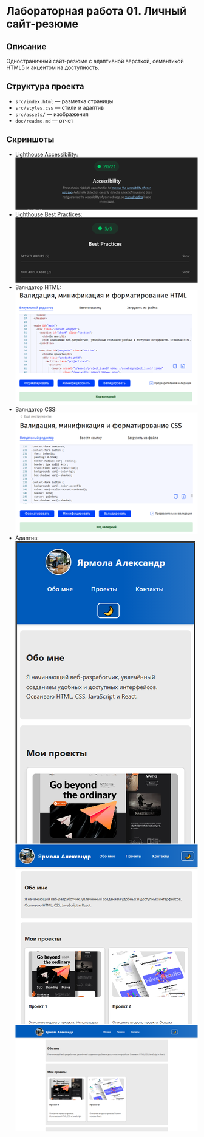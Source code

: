 # Лабораторная работа 01. Личный сайт-резюме

## Описание

Одностраничный сайт-резюме с адаптивной вёрсткой, семантикой HTML5 и акцентом на доступность.

## Структура проекта

- `src/index.html` — разметка страницы
- `src/styles.css` — стили и адаптив
- `src/assets/` — изображения
- `doc/readme.md` — отчет

## Скриншоты

- Lighthouse Accessibility:  
  ![lh-a11y](./Accessibility.png)
- Lighthouse Best Practices:  
  ![lh-best](./Best_Practices.png)
- Валидатор HTML:  
  ![html-validator](./valid_html.png)
- Валидатор CSS:  
  ![css-validator](./valid_css.png)
- Адаптив:  
  ![mobile](./mobile.png)
  ![tablet](./tablet.png)
  ![desktop](./web.png)